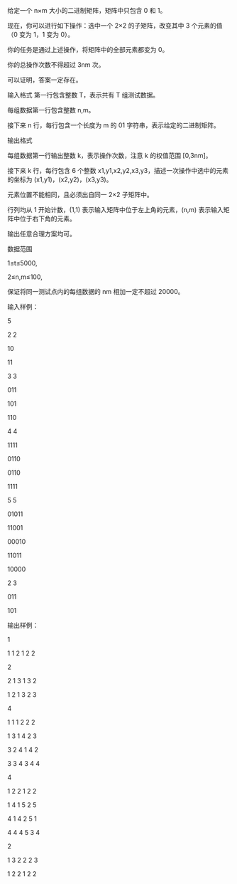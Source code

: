给定一个 n×m 大小的二进制矩阵，矩阵中只包含 0 和 1。

现在，你可以进行如下操作：选中一个 2×2 的子矩阵，改变其中 3 个元素的值（0 变为 1，1 变为 0）。

你的任务是通过上述操作，将矩阵中的全部元素都变为 0。

你的总操作次数不得超过 3nm 次。

可以证明，答案一定存在。

输入格式
第一行包含整数 T，表示共有 T 组测试数据。

每组数据第一行包含整数 n,m。

接下来 n 行，每行包含一个长度为 m 的 01 字符串，表示给定的二进制矩阵。

输出格式

每组数据第一行输出整数 k，表示操作次数，注意 k 的权值范围 [0,3nm]。

接下来 k 行，每行包含 6 个整数 x1,y1,x2,y2,x3,y3，描述一次操作中选中的元素的坐标为 (x1,y1)，(x2,y2)，(x3,y3)。

元素位置不能相同，且必须出自同一 2×2 子矩阵中。

行列均从 1 开始计数，(1,1) 表示输入矩阵中位于左上角的元素，(n,m) 表示输入矩阵中位于右下角的元素。

输出任意合理方案均可。


数据范围

1≤t≤5000,

2≤n,m≤100,

保证将同一测试点内的每组数据的 nm 相加一定不超过 20000。

输入样例：

5

2 2

10

11

3 3

011

101

110

4 4

1111

0110

0110

1111

5 5

01011

11001

00010

11011

10000

2 3

011

101

输出样例：

1

1 1 2 1 2 2

2 

2 1 3 1 3 2

1 2 1 3 2 3

4

1 1 1 2 2 2 

1 3 1 4 2 3

3 2 4 1 4 2

3 3 4 3 4 4

4

1 2 2 1 2 2 

1 4 1 5 2 5 

4 1 4 2 5 1

4 4 4 5 3 4

2

1 3 2 2 2 3

1 2 2 1 2 2

